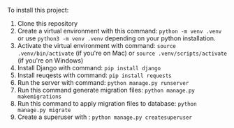 
To install this project:
1. Clone this repository
2. Create a virtual environment with this command: `python -m venv .venv` or use `python3 -m venv .venv` depending on your python installation.
3. Activate the virtual environment with command: `source .venv/bin/activate` (if you're on Mac) or `source .venv/scripts/activate` (if you're on Windows)
4. Install Django with command: `pip install django`
5. Install reuqests with command: `pip install requests`
6. Run the server with command: `python manage.py runserver`
7. Run this command generate migration files: `python manage.py makemigrations`
8. Run this command to apply migration files to database: `python manage.py migrate`
9. Create a superuser with : `python manage.py createsuperuser`


